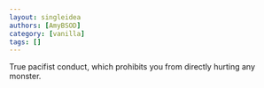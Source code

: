 ```yaml
---
layout: singleidea
authors: [AmyBSOD]
category: [vanilla]
tags: []
---
```

True pacifist conduct, which prohibits you from directly hurting any monster.
